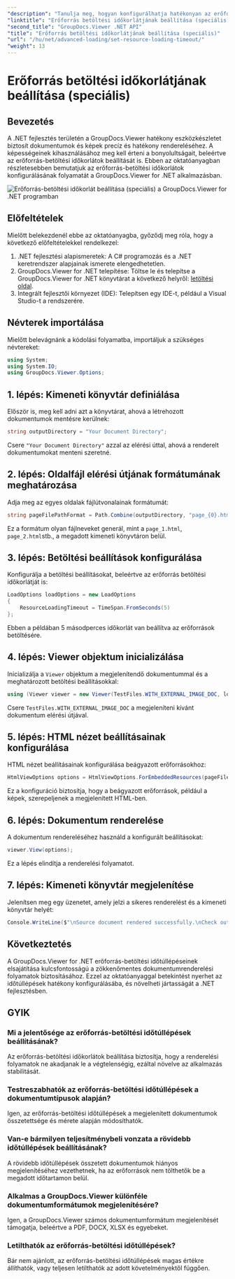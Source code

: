 ```yaml
---
"description": "Tanulja meg, hogyan konfigurálhatja hatékonyan az erőforrás-betöltési időtúllépéseket a GroupDocs.Viewer for .NET programban. Sajátítsa el a dokumentumok renderelését precíz és stabil módon."
"linktitle": "Erőforrás betöltési időkorlátjának beállítása (speciális)"
"second_title": "GroupDocs.Viewer .NET API"
"title": "Erőforrás betöltési időkorlátjának beállítása (speciális)"
"url": "/hu/net/advanced-loading/set-resource-loading-timeout/"
"weight": 13
---
```


# Erőforrás betöltési időkorlátjának beállítása (speciális)

## Bevezetés
A .NET fejlesztés területén a GroupDocs.Viewer hatékony eszközkészletet biztosít dokumentumok és képek precíz és hatékony rendereléséhez. A képességeinek kihasználásához meg kell érteni a bonyolultságait, beleértve az erőforrás-betöltési időkorlátok beállítását is. Ebben az oktatóanyagban részletesebben bemutatjuk az erőforrás-betöltési időkorlátok konfigurálásának folyamatát a GroupDocs.Viewer for .NET alkalmazásban.

![Erőforrás-betöltési időkorlát beállítása (speciális) a GroupDocs.Viewer for .NET programban](/viewer/advanced-loading/set-resource-loading-timeout-img.png)

## Előfeltételek
Mielőtt belekezdenél ebbe az oktatóanyagba, győződj meg róla, hogy a következő előfeltételekkel rendelkezel:
1. .NET fejlesztési alapismeretek: A C# programozás és a .NET keretrendszer alapjainak ismerete elengedhetetlen.
2. GroupDocs.Viewer for .NET telepítése: Töltse le és telepítse a GroupDocs.Viewer for .NET könyvtárat a következő helyről: [letöltési oldal](https://releases.groupdocs.com/viewer/net/).
3. Integrált fejlesztői környezet (IDE): Telepítsen egy IDE-t, például a Visual Studio-t a rendszerére.

## Névterek importálása
Mielőtt belevágnánk a kódolási folyamatba, importáljuk a szükséges névtereket:
```csharp
using System;
using System.IO;
using GroupDocs.Viewer.Options;
```

## 1. lépés: Kimeneti könyvtár definiálása
Először is, meg kell adni azt a könyvtárat, ahová a létrehozott dokumentumok mentésre kerülnek:
```csharp
string outputDirectory = "Your Document Directory";
```
Csere `"Your Document Directory"` azzal az elérési úttal, ahová a renderelt dokumentumokat menteni szeretné.
## 2. lépés: Oldalfájl elérési útjának formátumának meghatározása
Adja meg az egyes oldalak fájlútvonalainak formátumát:
```csharp
string pageFilePathFormat = Path.Combine(outputDirectory, "page_{0}.html");
```
Ez a formátum olyan fájlneveket generál, mint a `page_1.html`, `page_2.html`stb., a megadott kimeneti könyvtáron belül.
## 3. lépés: Betöltési beállítások konfigurálása
Konfigurálja a betöltési beállításokat, beleértve az erőforrás betöltési időkorlátját is:
```csharp
LoadOptions loadOptions = new LoadOptions
{
    ResourceLoadingTimeout = TimeSpan.FromSeconds(5)
};
```
Ebben a példában 5 másodperces időkorlát van beállítva az erőforrások betöltésére.
## 4. lépés: Viewer objektum inicializálása
Inicializálja a `Viewer` objektum a megjelenítendő dokumentummal és a meghatározott betöltési beállításokkal:
```csharp
using (Viewer viewer = new Viewer(TestFiles.WITH_EXTERNAL_IMAGE_DOC, loadOptions))
```
Csere `TestFiles.WITH_EXTERNAL_IMAGE_DOC` a megjeleníteni kívánt dokumentum elérési útjával.
## 5. lépés: HTML nézet beállításainak konfigurálása
HTML nézet beállításainak konfigurálása beágyazott erőforrásokhoz:
```csharp
HtmlViewOptions options = HtmlViewOptions.ForEmbeddedResources(pageFilePathFormat);
```
Ez a konfiguráció biztosítja, hogy a beágyazott erőforrások, például a képek, szerepeljenek a megjelenített HTML-ben.
## 6. lépés: Dokumentum renderelése
A dokumentum rendereléséhez használd a konfigurált beállításokat:
```csharp
viewer.View(options);
```
Ez a lépés elindítja a renderelési folyamatot.
## 7. lépés: Kimeneti könyvtár megjelenítése
Jelenítsen meg egy üzenetet, amely jelzi a sikeres renderelést és a kimeneti könyvtár helyét:
```csharp
Console.WriteLine($"\nSource document rendered successfully.\nCheck output in {outputDirectory}.");
```

## Következtetés
A GroupDocs.Viewer for .NET erőforrás-betöltési időtúllépéseinek elsajátítása kulcsfontosságú a zökkenőmentes dokumentumrenderelési folyamatok biztosításához. Ezzel az oktatóanyaggal betekintést nyerhet az időtúllépések hatékony konfigurálásába, és növelheti jártasságát a .NET fejlesztésben.
## GYIK
### Mi a jelentősége az erőforrás-betöltési időtúllépések beállításának?
Az erőforrás-betöltési időkorlátok beállítása biztosítja, hogy a renderelési folyamatok ne akadjanak le a végtelenségig, ezáltal növelve az alkalmazás stabilitását.
### Testreszabhatók az erőforrás-betöltési időtúllépések a dokumentumtípusok alapján?
Igen, az erőforrás-betöltési időtúllépések a megjelenített dokumentumok összetettsége és mérete alapján módosíthatók.
### Van-e bármilyen teljesítménybeli vonzata a rövidebb időtúllépések beállításának?
A rövidebb időtúllépések összetett dokumentumok hiányos megjelenítéséhez vezethetnek, ha az erőforrások nem tölthetők be a megadott időtartamon belül.
### Alkalmas a GroupDocs.Viewer különféle dokumentumformátumok megjelenítésére?
Igen, a GroupDocs.Viewer számos dokumentumformátum megjelenítését támogatja, beleértve a PDF, DOCX, XLSX és egyebeket.
### Letilthatók az erőforrás-betöltési időtúllépések?
Bár nem ajánlott, az erőforrás-betöltési időtúllépések magas értékre állíthatók, vagy teljesen letilthatók az adott követelményektől függően.